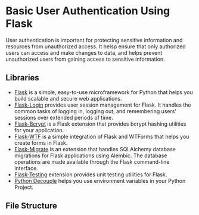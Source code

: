 # Basic User Authentication Using Flask

User authentication is important for protecting sensitive information and resources from unauthorized access. It helsp ensure that only authorized users can access and make changes to data, and helps prevent unauthorized users from gaining access to sensitive information.

## Libraries

- <ins>Flask</ins> is a simple, easy-to-use microframework for Python that helps you build scalable and secure web applications.
- <ins>Flask-Login</ins> provides user session management for Flask. It handles the common tasks of logging in, logging out, and remembering users' sessions over extended periods of time.
- <ins>Flask-Bcrypt</ins> is a Flask extension that provides bcrypt hashing utilities for your application.
- <ins>Flask-WTF</ins> is a simple integration of Flask and WTForms that helps you create forms in Flask.
- <ins>Flask-Migrate</ins> is an extension that handles SQLAlchemy database migrations for Flask applications using Alembic. The database operations are made available through the Flask command-line interface.
- <ins>Flask-Testing</ins> extension provides unit testing utilities for Flask.
- <ins>Python Decouple</ins> helps you use environment variables in your Python Project.

## File Structure
